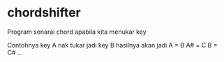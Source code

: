 # chordshifter
Program senarai chord apabila kita menukar key

Contohnya key A nak tukar jadi key B
hasilnya akan jadi
A  = B
A# = C
B  = C#
...